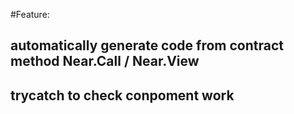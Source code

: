 #Feature:
## automatically generate code from contract method Near.Call / Near.View
## trycatch to check conpoment work